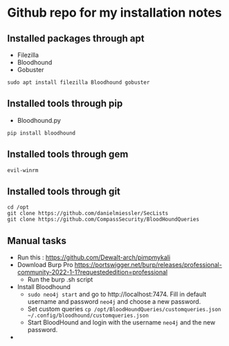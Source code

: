 # Github repo for my installation notes

## Installed packages through apt
- Filezilla
- Bloodhound
- Gobuster
```
sudo apt install filezilla Bloodhound gobuster
```

## Installed tools through pip
- Bloodhound.py
```
pip install bloodhound
```

## Installed tools through gem
```
evil-winrm
```

## Installed tools through git
```
cd /opt
git clone https://github.com/danielmiessler/SecLists
git clone https://github.com/CompassSecurity/BloodHoundQueries
```

## Manual tasks
- Run this : https://github.com/Dewalt-arch/pimpmykali
- Download Burp Pro https://portswigger.net/burp/releases/professional-community-2022-1-1?requestededition=professional
  - Run the burp .sh script
- Install Bloodhound
  - ```sudo neo4j start``` and go to http://localhost:7474. Fill in default username and password ```neo4j``` and choose a new password.
  - Set custom queries ```cp /opt/BloodHoundQueries/customqueries.json ~/.config/bloodhound/customqueries.json```
  - Start BloodHound and login with the username ```neo4j``` and the new password.
- 
